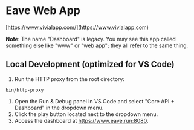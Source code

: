# Eave Web App

[https://www.vivialapp.com/](https://www.vivialapp.com)

**Note**: The name "Dashboard" is legacy. You may see this app called something else like "www" or "web app"; they all refer to the same thing.

## Local Development (optimized for VS Code)

1. Run the HTTP proxy from the root directory:

```
bin/http-proxy
```

1. Open the Run & Debug panel in VS Code and select "Core API + Dashboard" in the dropdown menu.
1. Click the play button located next to the dropdown menu.
1. Access the dashboard at https://www.eave.run:8080.
